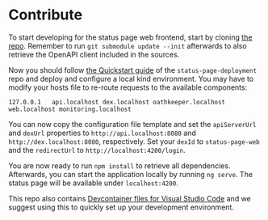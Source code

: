 # Contribute

To start developing for the status page web frontend, start by cloning [the repo](https://github.com/SovereignCloudStack/status-page-web). Remember to run `git submodule update --init` afterwards to also retrieve the OpenAPI client included in the sources.

Now you should follow [the Quickstart guide](https://docs.scs.community/docs/operating-scs/components/status-page-deployment/docs/quickstart) of the `status-page-deployment` repo and deploy and configure a local kind environment. You may have to modify your hosts file to re-route requests to the available components:

```hosts
127.0.0.1   api.localhost dex.localhost oathkeeper.localhost web.localhost monitoring.localhost
```

You can now copy the configuration file template and set the `apiServerUrl` and `dexUrl` properties to `http://api.localhost:8080` and `http://dex.localhost:8080`, respectively. Set your `dexId` to `status-page-web` and the `redirectUrl` to `http://localhost:4200/login`.

You are now ready to run `npm install` to retrieve all dependencies. Afterwards, you can start the application locally by running `ng serve`. The status page will be available under `localhost:4200`.

This repo also contains [Devcontainer files for Visual Studio Code](https://code.visualstudio.com/docs/devcontainers/containers) and we suggest using this to quickly set up your development environment.